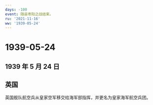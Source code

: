 ```yaml
---
days: -100
event: 随县枣阳之战结束。
ru: '2021-11-16'
ww: '1939-05-24'
---
```


# 1939-05-24

## 1939 年 5 月 24 日

## 英国

英国舰队航空兵从皇家空军移交给海军部指挥，并更名为皇家海军航空兵团。